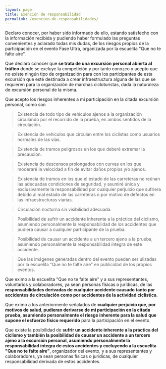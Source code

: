 ```yaml
---
layout: page
title: Exención de responsabilidad
permalink: /exencion-de-responsabilidades/
---
```


Declaro conocer, por haber sido informado de ello, estando satisfecho con la información recibida y
pudiendo haber formulado las preguntas convenientes y aclarado todas mis dudas, de los riesgos
propios de la participación en el evento Fase Ultra, organizada por la escuelita "Que no te falte aire".

Que declaro conocer que **se trata de una excursión personal abierta al tráfico** donde se excluye la
competición y por tanto conozco y acepto que no existe ningún tipo de organización para con los
participantes de esta excursión que esté destinada a crear infraestructura alguna de las que se requieren
para la organización de marchas cicloturistas, dada la naturaleza de excursión
personal de la misma.

Que acepto los riesgos inherentes a mi participación en la citada excursión personal, como son

> Existencia de todo tipo de vehículos ajenos a la organización circulando por el recorrido de la
prueba, en ambos sentidos de la circulación.

> Existencia de vehículos que circulan entre los ciclistas como usuarios normales de las vías.

> Existencia de tramos peligrosos en los que deberé extremar la precaución.

> Existencia de descensos prolongados con curvas en los que moderaré la velocidad a fin de evitar
daños propios y/o ajenos.

> Existencia de tramos en los que el estado de las carreteras no reúnan las adecuadas condiciones
de seguridad, y asumiré única y exclusivamente la responsabilidad por cualquier perjuicio que
sufriera debido al mal estado de las carreteras o por motivo de defectos en las infraestructuras
viarias.

> Circulación nocturna sin visibilidad adecuada.

> Posibilidad de sufrir un accidente inherente a la práctica del ciclismo, asumiendo
personalmente la responsabilidad de los accidentes que pudiera causar a cualquier participante
de la prueba.

> Posibilidad de causar un accidente a un tercero ajeno a la prueba, asumiendo personalmente la
responsabilidad íntegra de este accidente.

> Que las imágenes generadas dentro del evento pueden ser ulizadas por la escuelita "Que no te falte aire"
en publicidad de los propios eventos.

Que eximo a la escuelita "Que no te falte aire" y a sus representantes, voluntarios y colaboradores, ya
sean personas físicas o jurídicas, de las **responsabilidades derivadas de cualquier accidente causado
tanto por accidentes de circulación como por accidentes de la actividad ciclística**.

Que eximo a los anteriormente señalados de **cualquier perjuicio que, por motivos de salud, pudieran
derivarse de mi participación en la citada prueba, asumiendo personalmente el riesgo inherente para la
salud que supone el esfuerzo físico requerido** para la participación en el evento.

Que existe la posibilidad de **sufrir un accidente inherente a la práctica del ciclismo y también la posibilidad
de causar un accidente a un tercero ajeno a la excursión personal, asumiendo personalmente la
responsabilidad íntegra de estos accidentes y excluyendo a la escuelita "Que no te falte aire"**, organizador del evento, y a sus representantes y colaboradores, ya sean personas físicas o jurídicas, de cualquier responsabilidad derivada de estos accidentes.
